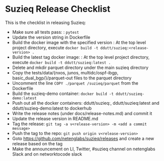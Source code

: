 # Suzieq Release Checklist

This is the checklist in releasing Suzieq:

- Make sure all tests pass:
  : ```pytest```
- Update the version string in Dockerfile
- Build the docker image with the specified version
  : At the top level project directory, execute ```docker build -t ddutt/suzieq:<release-version> .```
- Build the latest tag docker image:
  : At the top level project directory, execute ```docker build -t ddutt/suzieq:latest .```
- Delete and mkdir parquet directory under the main suzieq directory
- Copy the tests/data/{nxos, junos, multidc/ospf-ibgp, basic_dual_bgp/}/parquet-out files to the parquet directory
- Uncomment the line ```COPY ./parquet /suzieq/parquet``` from the Dockerfile
- Build the suzieq-demo container: ```docker build -t ddutt/suzieq-demo:latest```
- Push out all the docker containers: ddutt/suzieq:<release-version>, ddutt/suzieq:latest and ddutt/suzieq-demo:latest to dockerhub
- Write the release notes (under docs/release-notes.md) and commit it
- Update the release version in README.md
- Tag the release: ```git tag -a v<release-version> -m <add a commit message>```
- Push the tag to the repo: ```git push origin v<release-version>```
- Goto https://github.com/netenglabs/suzieq/releases and create a new release based on the tag
- Make the announcement on LI, Twitter, #suzieq channel on netenglabs Slack and on networktocode slack

